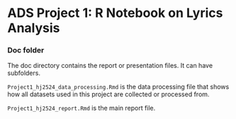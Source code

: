 # ADS Project 1:  R Notebook on Lyrics Analysis

### Doc folder

The doc directory contains the report or presentation files. It can have subfolders.  

`Project1_hj2524_data_processing.Rmd` is the data processing file that shows how all datasets used in this project are collected or processed from.

`Project1_hj2524_report.Rmd` is the main report file.